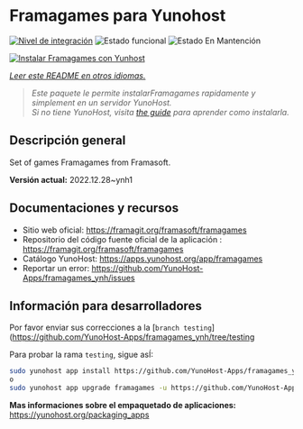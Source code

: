 <!--
Este archivo README esta generado automaticamente<https://github.com/YunoHost/apps/tree/master/tools/readme_generator>
No se debe editar a mano.
-->

# Framagames para Yunohost

[![Nivel de integración](https://dash.yunohost.org/integration/framagames.svg)](https://ci-apps.yunohost.org/ci/apps/framagames/) ![Estado funcional](https://ci-apps.yunohost.org/ci/badges/framagames.status.svg) ![Estado En Mantención](https://ci-apps.yunohost.org/ci/badges/framagames.maintain.svg)

[![Instalar Framagames con Yunhost](https://install-app.yunohost.org/install-with-yunohost.svg)](https://install-app.yunohost.org/?app=framagames)

*[Leer este README en otros idiomas.](./ALL_README.md)*

> *Este paquete le permite instalarFramagames rapidamente y simplement en un servidor YunoHost.*  
> *Si no tiene YunoHost, visita [the guide](https://yunohost.org/install) para aprender como instalarla.*

## Descripción general

Set of games Framagames from Framasoft.

**Versión actual:** 2022.12.28~ynh1
## Documentaciones y recursos

- Sitio web oficial: <https://framagit.org/framasoft/framagames>
- Repositorio del código fuente oficial de la aplicación : <https://framagit.org/framasoft/framagames>
- Catálogo YunoHost: <https://apps.yunohost.org/app/framagames>
- Reportar un error: <https://github.com/YunoHost-Apps/framagames_ynh/issues>

## Información para desarrolladores

Por favor enviar sus correcciones a la [`branch testing`](https://github.com/YunoHost-Apps/framagames_ynh/tree/testing

Para probar la rama `testing`, sigue asÍ:

```bash
sudo yunohost app install https://github.com/YunoHost-Apps/framagames_ynh/tree/testing --debug
o
sudo yunohost app upgrade framagames -u https://github.com/YunoHost-Apps/framagames_ynh/tree/testing --debug
```

**Mas informaciones sobre el empaquetado de aplicaciones:** <https://yunohost.org/packaging_apps>
